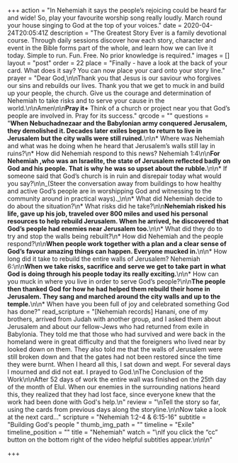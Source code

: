 +++
action = "In Nehemiah it says the people’s rejoicing could be heard far and wide! So, play your favourite worship song really loudly. March round your house singing to God at the top of your voices."
date = 2020-04-24T20:05:41Z
description = "The Greatest Story Ever is a family devotional course.  Through daily sessions discover how each story, character and event in the Bible forms part of the whole, and learn how we can live it today. Simple to run. Fun. Free. No prior knowledge is required."
images = []
layout = "post"
order = 22
place = "Finally - have a look at the back of your card. What does it say? You can now place your card onto your story line."
prayer = "Dear God,\n\nThank you that Jesus is our saviour who forgives our sins and rebuilds our lives.  Thank you that we get to muck in and build up your people, the church. Give us the courage and determination of Nehemiah to take risks and to serve your cause in the world.\n\nAmen\n\n**Pray it+**   Think of a church or project near you that God’s people are involved in. Pray for its success."
qrcode = ""
questions = "**When Nebuchadnezaar and the Babylonian army conquered Jerusalem, they demolished it. Decades later exiles began to return to live in Jerusalem but the city walls were still ruined.**\n\n* Where was Nehemiah and what was he doing when he heard that Jerusalem’s walls still lay in ruins?\n* How did Nehemiah respond to this news? Nehemiah 1:4\n\n**For Nehemiah ,who was an Israelite, the state of Jerusalem reflected badly on God and his people. That is why he was so upset about the rubble.**\n\n* If someone said that God’s church is in ruin and disrepair today what would you say?\n\n_(Steer the conversation away from buildings to how healthy and active God’s people are in worshipping God and witnessing to the community around in practical ways)._\n\n* What did Nehemiah decide to do about the situation?\n* What risks did he take?\n\n**Nehemiah risked his life, gave up his job, traveled over 800 miles and used his personal resources to help rebuild Jerusalem. When he arrived, he discovered that God’s people had enemies near Jerusalem too.**\n\n* What did they do to try and stop the walls being rebuilt?\n* How did Nehemiah and the people respond?\n\n**When people work together with a plan and a clear sense of God’s favour amazing things can happen. Everyone mucked in.**\n\n* How long did it take to rebuild the entire walls of Jerusalem? Nehemiah 6:\n\n**When we take risks, sacrifice and serve we get to take part in what God is doing through his people today its really exciting.**\n\n* How can you muck in where you live in order to serve God’s people?\n\n**The people then thanked God for how he had helped them rebuild their home in Jerusalem. They sang and marched around the city walls and up to the temple.**\n\n* When have you been full of joy and celebrated something God has done?"
read_scripture = "[Nehemiah records]  Hanani, one of my brothers, arrived from Judah with another group, and I asked them about Jerusalem and about our fellow-Jews who had returned from exile in Babylonia. They told me that those who had survived and were back in the homeland were in great difficulty and that the foreigners who lived near by looked down on them. They also told me that the walls of Jerusalem were still broken down and that the gates had not been restored since the time they were burnt. When I heard all this, I sat down and wept.  For several days I mourned and did not eat. I prayed to God.\nThe Conclusion of the Work\n\nAfter 52 days of work the entire wall was finished on the 25th day of the month of Elul. When our enemies in the surrounding nations heard this, they realized that they had lost face, since everyone knew that the work had been done with God's help.\n"
review = "\nTell the story so far, using the cards from previous days along the storyline.\n\nNow take a look at the next card…"
scripture = "Nehemiah 1:2-4 & 6:15-16"
subtitle = "Building God's people "
thumb_img_path = ""
timeline = "Exile"
timeline_position = ""
title = "Nehemiah"
watch = "\nIf you click the “cc” button on the bottom right of the video helpful subtitles appear.\n\n\n"

+++
